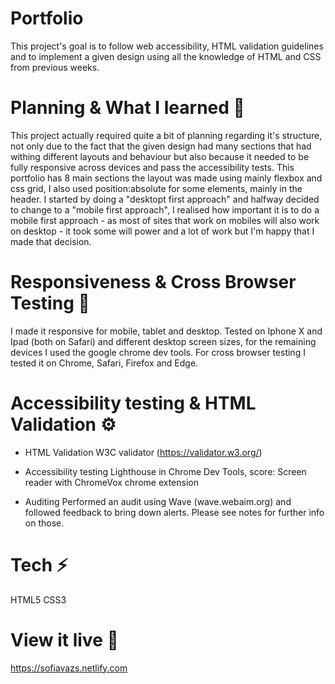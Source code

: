 # Portfolio
This project's goal is to follow web accessibility, HTML validation guidelines and to implement a given design using all the knowledge of HTML and CSS from previous weeks. 

# Planning & What I learned 🧩

This project actually required quite a bit of planning regarding it's structure, not only due to the fact that the given design had many sections that had withing different layouts and behaviour but also because it needed to be fully responsive across devices and pass the accessibility tests. 
This portfolio has 8 main sections the layout was made using mainly flexbox and css grid, I also used position:absolute for some elements, mainly in the header. 
I started by doing a "desktopt first approach" and halfway decided to change to a "mobile first approach", I realised how important it is to do a mobile first approach - as most of sites that work on mobiles will also work on desktop - it took some will power and a lot of work but I'm happy that I made that decision. 

# Responsiveness & Cross Browser Testing 🚦

I made it responsive for mobile, tablet and desktop. Tested on Iphone X and Ipad (both on Safari) and different desktop screen sizes, for the remaining devices I used the google chrome dev tools. 
For cross browser testing I tested it on Chrome, Safari, Firefox and Edge.



# Accessibility testing & HTML Validation ⚙️
- HTML Validation
   W3C validator (https://validator.w3.org/)

- Accessibility testing
   Lighthouse in Chrome Dev Tools, score:
   Screen reader with ChromeVox chrome extension

- Auditing 
    Performed an audit using Wave (wave.webaim.org) and followed feedback to bring down alerts. Please see notes for further info on those.

# Tech ⚡️
HTML5
CSS3

# View it live 🔴
https://sofiavazs.netlify.com